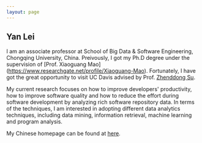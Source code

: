 ```yaml
---
layout: page
---
```


## Yan Lei

I am an associate professor at School of Big Data & Software Engineering, Chongqing University, China. Preivously, I got my Ph.D degree under the supervision of [Prof. Xiaoguang Mao] (https://www.researchgate.net/profile/Xiaoguang-Mao). Fortunately, I have got the great opportunity to visit UC Davis advised by Prof. [Zhenddong Su](https://www.researchgate.net/profile/Chin-Hong-Wong).

My current research focuses on how to improve developers' productivity, how to improve software quality and how to reduce the effort during software development by analyzing rich software repository data. In terms of the techniques, I am interested in adopting different data analytics techniques, including data mining, information retrieval, machine learning and program analysis.

My Chinese homepage can be found at [here](http://www.cse.cqu.edu.cn/info/2096/4505.htm).
